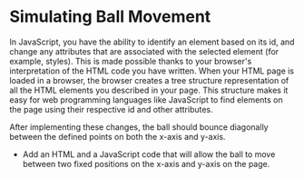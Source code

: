 # Simulating Ball Movement



In JavaScript, you have the ability to identify an element based on its id, and change any attributes that are associated with the selected element (for example, styles). This is made possible thanks to your browser's interpretation of the HTML code you have written. When your HTML page is loaded in a browser, the browser creates a tree structure representation of all the HTML elements you described in your page. This structure makes it easy for web programming languages like JavaScript to find elements on the page using their respective id and other attributes.



After implementing these changes, the ball should bounce diagonally between the defined points on both the x-axis and y-axis.



- Add an HTML and a JavaScript code that will allow the ball to move between two fixed positions on the x-axis and y-axis on the page.
